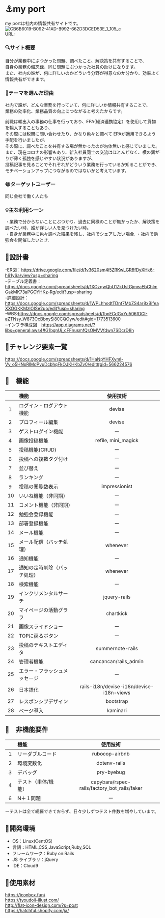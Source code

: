 # :anchor:my port
my portは社内の情報共有サイトです。  
![CB6B6019-B092-41AD-B992-662D3DCED53E_1_105_c](https://user-images.githubusercontent.com/83590000/130168931-10a3e7ca-4af3-4507-87b9-f4548f91eb7f.jpeg)  
URL:

### :mag:サイト概要

自分が業務中にぶつかった問題、調べたこと、解決策を共有することで、  
自身の業務の備忘録、同じ問題にぶつかった社員の助けになります。  
また、社内の誰が、何に詳しいのかどういう分野が得意なのか分かり、効率よく情報共有ができます。

### :book:テーマを選んだ理由

社内で誰が、どんな業務を行っていて、何に詳しいか情報共有することで、  
業務の効率化、業務品質の向上につながると考えたからです。  

前職は輸出入の事務の仕事を行っており、EPA(経済連携協定）を使用して貨物を輸入することもあり、    
その際には税関に問い合わせたり、かなり色々と調べて EPAが適用できるよう手配を行いましたが、  
その際に、調べたことを共有する場が無かったのが勿体無いと感じていました。    
また、現在コロナの影響もあり、新入社員同士の交流はほとんどなく、横の繋がりが薄く孤独を感じやすい状況がありますが、  
投稿記事を見ることでそれぞれがどういう業務を行っているか知ることができ、  
モチベーションアップにつながるのではないかと考えています。  

### 😄ターゲットユーザー

同じ会社で働く人たち

### :bulb:主な利用シーン

・業務で分からないことにぶつかり、過去に同様のことが無かったか、解決策を調べたい時、誰か詳しい人を見つけたい時。  
・自身が業務中に色々調べた結果を残し、社内でシェアしたい場合. 
・社内で勉強会を開催したいとき. 

## :paperclip:設計書

-ER図：https://drive.google.com/file/d/1v3620sm4i5ZRKwLGR8fDyXHk6-h61y6a/view?usp=sharing  
-テーブル定義書：https://docs.google.com/spreadsheets/d/1XOzqwQbU1ZkUstGjmeaEbChlmGakMK73aPGOYHKz-Rg/edit?usp=sharing  
-詳細設計：https://docs.google.com/spreadsheets/d/1WPLhhodtTDnt7MbZS4ar8xBifeaXXOGKKMzIOISe2uo/edit?usp=sharing  
-WBS:https://docs.google.com/spreadsheets/d/1bnECdGxYu506fDCI-aZTNsy_W873OcBbnySi80CQOyw/edit#gid=1773513600  
-インフラ構成図　https://app.diagrams.net/?libs=general;aws4#G1bgnUj_cFFnusmfQsOMVVfdwn7SDcrD8h

## :paperclip:チャレンジ要素一覧
https://docs.google.com/spreadsheets/d/1HaNpYHFXyml-Vv_o5HNoRlMdPvuDcbhqFkOJKHKbZv0/edit#gid=566224576

## :pushpin:　機能

|   | 機能　　　　　 | 使用技術 |
|:-----------|:------------|:------------:|
|１ | ログイン・ログアウト機能 | devise         |
|２ |プロフィール編集| devise      |
|３ |ゲストログイン機能|ー         |
|４ | 画像投稿機能 |refile, mini_magick|
|５ | 投稿機能(CRUD) |ー           |
|６ | 投稿への複数タグ付け |ー           |
|７ | 並び替え |ー           |
|８ | ランキング |ー           |
|９ | 投稿の閲覧数表示 |impressionist|
|10| いいね機能（非同期）  |ー           |
|11| コメント機能（非同期） |ー           |
|12| 勉強会登録機能 |ー           |
|13| 部署登録機能 |ー           |
|14| メール機能 |ー           |
|15| メール配信（バッチ処理） |whenever|
|16| 通知機能 |ー           |
|17| 通知の定時削除（バッチ処理） |whenever|
|18| 検索機能 |ー           |
|19| インクリメンタルサーチ |jquery-rails|
|20| マイページの活動グラフ |chartkick|
|21| 画像スライドショー |ー           |
|22| TOPに戻るボタン |ー           |
|23| 投稿のテキストエディタ |summernote-rails|
|24| 管理者機能 |cancancan/rails_admin|
|25| エラー・フラッシュメッセージ |ー           |
|26| 日本語化 |rails-i18n/devise-i18n/devise-i18n-views|
|27| レスポンシブデザイン |bootstrap|
|28| ページ導入 |kaminari|

## :pushpin:　非機能要件
| | 機能　　　　　 | 使用技術 |
|:-----------|:------------|:------------:|
|１| リーダブルコード |rubocop-airbnb|
|２|環境変数化|dotenv-rails|
|３|デバッグ|pry-byebug|
|４| テスト（単体/機能） |capybara/rspec-rails/factory_bot_rails/faker|
|６| N＋１問題 |ー           |

ーテストは全て網羅できておらず、日々少しずつテスト件数を増やしています。

## :pushpin:開発環境

- OS：Linux(CentOS)
- 言語：HTML,CSS,JavaScript,Ruby,SQL
- フレームワーク：Ruby on Rails
- JS ライブラリ：jQuery
- IDE：Cloud9

## :art:使用素材

https://iconbox.fun/  
https://tyoudoii-illust.com/  
http://flat-icon-design.com/?s=post  
https://hatchful.shopify.com/ja/
